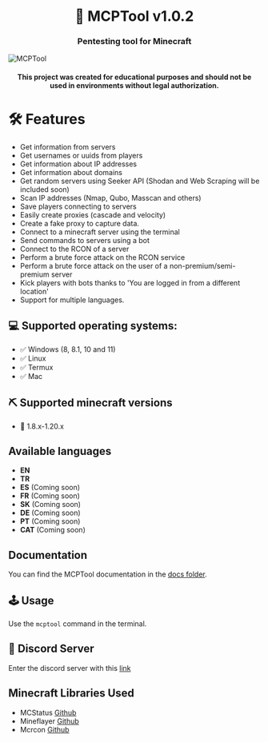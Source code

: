 <h1 align="center"> 🧨 MCPTool v1.0.2
<h3 align="center"> Pentesting tool for Minecraft </h2>
<img align="center" src="https://i.imgur.com/GqkwN7v.png" alt="MCPTool" title="MCPTool" style="max-width: 100%; height: auto;">

<h4 align="center">This project was created for educational purposes and should not be used in environments without legal authorization.</p>

# 🛠 Features
* Get information from servers
* Get usernames or uuids from players
* Get information about IP addresses
* Get information about domains
* Get random servers using Seeker API (Shodan and Web Scraping will be included soon)
* Scan IP addresses (Nmap, Qubo, Masscan and others)
* Save players connecting to servers
* Easily create proxies (cascade and velocity)
* Create a fake proxy to capture data.
* Connect to a minecraft server using the terminal
* Send commands to servers using a bot
* Connect to the RCON of a server
* Perform a brute force attack on the RCON service
* Perform a brute force attack on the user of a non-premium/semi-premium server
* Kick players with bots thanks to 'You are logged in from a different location'
* Support for multiple languages.

## 💻 Supported operating systems:

* ✅ Windows (8, 8.1, 10 and 11)
* ✅ Linux
* ✅ Termux
* ✅ Mac

## ⛏️ Supported minecraft versions

* 📃 1.8.x-1.20.x

## Available languages

- **EN**
- **TR**
- **ES** (Coming soon)
- **FR** (Coming soon)
- **SK** (Coming soon)
- **DE** (Coming soon)
- **PT** (Coming soon)
- **CAT** (Coming soon)

## Documentation

You can find the MCPTool documentation in the [docs folder](./docs).

## 🕹 Usage
Use the `mcptool` command in the terminal.

## 🔗 Discord Server
Enter the discord server with this [link](https://discord.gg/TWKs6BWkR2)

## Minecraft Libraries Used
* MCStatus [Github](https://github.com/py-mine/mcstatus)
* Mineflayer [Github](https://github.com/PrismarineJS/mineflayer)
* Mcrcon [Github](https://github.com/uncaught-exceptions/mcrcon)